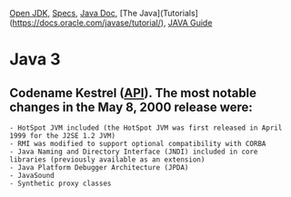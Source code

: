 [Open JDK](https://openjdk.java.net/),
[Specs](https://docs.oracle.com/javase/specs/), 
[Java Doc](https://docs.oracle.com/en/java/index.html),
[The Java](Tutorials](https://docs.oracle.com/javase/tutorial/),
[JAVA Guide](http://sahet.net/htm/java.html) 
 

# Java 3
## Codename Kestrel ([API](https://docs.oracle.com/javase/1.3/docs/api/)). The most notable changes in the May 8, 2000 release were: 
````
- HotSpot JVM included (the HotSpot JVM was first released in April 1999 for the J2SE 1.2 JVM)
- RMI was modified to support optional compatibility with CORBA
- Java Naming and Directory Interface (JNDI) included in core libraries (previously available as an extension)
- Java Platform Debugger Architecture (JPDA)
- JavaSound
- Synthetic proxy classes
